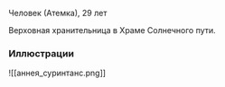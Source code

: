 Человек (Атемка), 29 лет

Верховная хранительница в Храме Солнечного пути.
### Иллюстрации
![[аннея_суринтанс.png]]
